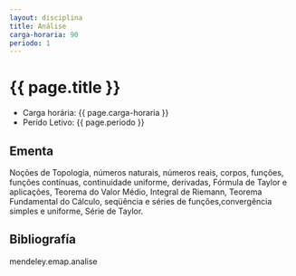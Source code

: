 ```yaml
---
layout: disciplina
title: Análise
carga-horaria: 90
periodo: 1
---
```


# {{ page.title }}

- Carga horária: {{ page.carga-horaria }}
- Perído Letivo: {{ page.periodo }}

## Ementa 

Noções de Topologia, números naturais, números reais,
corpos, funções, funções contínuas, continuidade uniforme, derivadas,
Fórmula de Taylor e aplicações, Teorema do Valor Médio, Integral de
Riemann, Teorema Fundamental do Cálculo, seqüência e séries de
funções,convergência simples e uniforme, Série de Taylor.

## Bibliografía

mendeley.emap.analise

